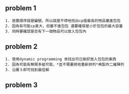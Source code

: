 ## problem 1
    1. 放置順序就是編號，所以就是不停地找出cp值最高的物品塞進包包
    2. 因為有可能cp直大，但塞不進包包 還要確保是小於包包的最大容量
    3. 同時要確認是否有下一個物品可以放入包包內
## problem 2
    1. 使用dynamic programming 來找出可已剛好放入包包的東西
    2. 因為可能有無限多組可能，*並不需要將他重新排列*再製作二維陣列
    3. 沿著Ｓ即可找到最佳解
## problem 3
